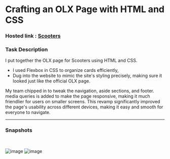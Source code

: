 
# Crafting an OLX Page with HTML and CSS


### Hosted link : <a href="https://olx-clone-5ba355.netlify.app/able/scooter">Scooters</a>


### Task Description
I put together the OLX page for Scooters using HTML and CSS. 
- I used Flexbox in CSS to organize cards efficiently,
- Dug into the website to mimic the site's styling precisely, making sure it looked just like the official OLX page.

My team chipped in to tweak the navigation, aside sections, and footer. media queries is added to make the page responsive, making it much friendlier for users on smaller screens. 
This revamp significantly improved the page's usability across different devices, making it easy and smooth for everyone to navigate.

***

### Snapshots
<br>

![image](https://github.com/abhikainthla/OLX-Clone/assets/119459924/316d2371-201b-422f-b845-6adc1d63bab6)
![image](https://github.com/abhikainthla/OLX-Clone/assets/119459924/18fe64a3-9a91-4037-b970-7e25f9076967)



